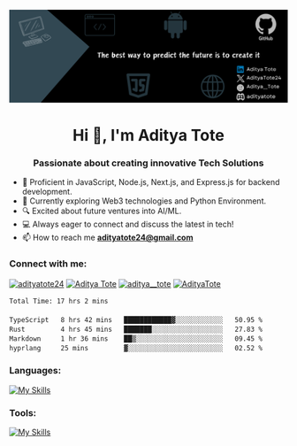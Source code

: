 ![MasterHead](https://github.com/AdityaTote/AdityaTote/blob/main/assets/banner.png)

<h1 align="center">Hi 👋, I'm Aditya Tote</h1>
<h3 align="center">Passionate about creating innovative Tech Solutions</h3>

 <!-- Bio  -->

-   🌟 Proficient in JavaScript, Node.js, Next.js, and Express.js for backend development.
-   🚀 Currently exploring Web3 technologies and Python Environment.
-   🔍 Excited about future ventures into AI/ML.
-   💻 Always eager to connect and discuss the latest in tech!
-   📫 How to reach me **adityatote24@gmail.com**

<!-- Social Links -->
<h3 align="left">Connect with me:</h3>
<p align="left">
<a href="https://twitter.com/adityatote24" target="blank"><img align="center" src="https://raw.githubusercontent.com/rahuldkjain/github-profile-readme-generator/master/src/images/icons/Social/twitter.svg" alt="adityatote24" height="30" width="40" /></a>
<a href="https://linkedin.com/in/aditya-tote" target="blank"><img align="center" src="https://raw.githubusercontent.com/rahuldkjain/github-profile-readme-generator/master/src/images/icons/Social/linked-in-alt.svg" alt="Aditya Tote" height="30" width="40" /></a>
<a href="https://instagram.com/aditya__tote" target="blank"><img align="center" src="https://raw.githubusercontent.com/rahuldkjain/github-profile-readme-generator/master/src/images/icons/Social/instagram.svg" alt="aditya__tote" height="30" width="40" /></a>
<a href="https://discord.gg/adityatote" target="blank"><img align="center" src="https://raw.githubusercontent.com/rahuldkjain/github-profile-readme-generator/master/src/images/icons/Social/discord.svg" alt="AdityaTote" height="30" width="40" /></a>
</p>

<!--START_SECTION:waka-->

```txt
Total Time: 17 hrs 2 mins

TypeScript   8 hrs 42 mins   ████████████▓░░░░░░░░░░░░   50.95 %
Rust         4 hrs 45 mins   ███████░░░░░░░░░░░░░░░░░░   27.83 %
Markdown     1 hr 36 mins    ██▒░░░░░░░░░░░░░░░░░░░░░░   09.45 %
hyprlang     25 mins         ▓░░░░░░░░░░░░░░░░░░░░░░░░   02.52 %
```

<!--END_SECTION:waka-->

<!-- Skills and Tools -->
<h3 align="left">Languages:</h3>
 
  [![My Skills](https://skillicons.dev/icons?i=js,ts,py,html,css)](https://skillicons.dev)

  <h3 align="left">Tools:</h3>
  
  [![My Skills](https://skillicons.dev/icons?i=nodejs,express,postman,npm,mongodb,postgres,git,github,bash,django,firebase,vscode,debian,neovim)](https://skillicons.dev)
